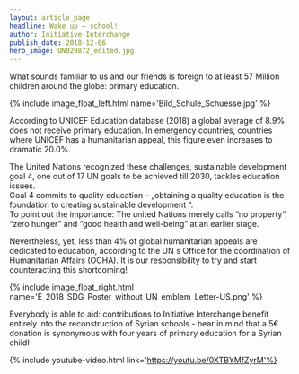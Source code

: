 ```yaml
---
layout: article_page
headline: Wake up – school!
author: Initiative Interchange
publish_date: 2018-12-06
hero_image: UN029872_edited.jpg
---
```


What sounds familiar to us and our friends is foreign to at least 57 Million children around the globe: primary education. 

{% include image_float_left.html name='Bild_Schule_Schuesse.jpg' %}

According to UNICEF Education database (2018) a global average of 8.9% does not receive primary education. In emergency countries, countries where UNICEF has a humanitarian appeal, this figure even increases to dramatic 20.0%.

The United Nations recognized these challenges, sustainable development goal 4, one out of 17 UN goals to be achieved till 2030, tackles education issues.   
Goal 4 commits to quality education – „obtaining a quality education is the foundation to creating sustainable development “.   
To point out the importance: The united Nations merely calls “no property”, “zero hunger” and “good health and well-being” at an earlier stage.

Nevertheless, yet, less than 4% of global humanitarian appeals are dedicated to education, according to the UN´s Office for the coordination of Humanitarian Affairs (OCHA).
It is our responsibility to try and start counteracting this shortcoming!

{% include image_float_right.html name='E_2018_SDG_Poster_without_UN_emblem_Letter-US.png' %}

Everybody is able to aid: contributions to Initiative Interchange benefit entirely into the reconstruction of Syrian schools - bear in mind that a 5€ donation is synonymous with four years of primary education for a Syrian child!

{% include youtube-video.html link='https://youtu.be/0XTBYMfZyrM'%}